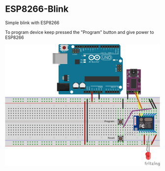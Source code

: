 # ESP8266-Blink

Simple blink with ESP8266

To program device keep pressed the "Program" button and give power to ESP8266

![alt tag](https://raw.githubusercontent.com/nscendoni/ESP8266-Blink/master/ESP8266%20Base.png)
